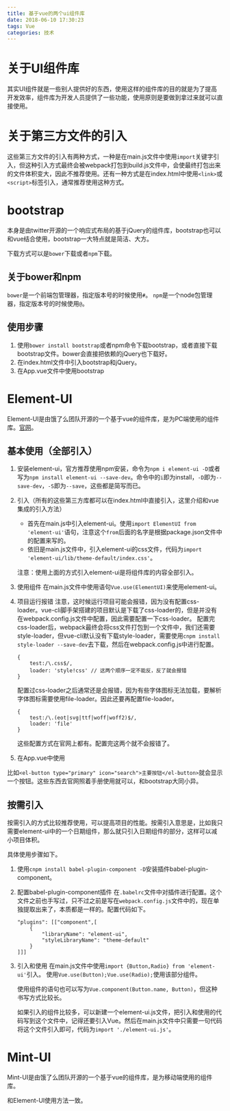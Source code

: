 ```yaml
---
title: 基于vue的两个ui组件库
date: 2018-06-10 17:30:23
tags: Vue
categories: 技术
---
```

# 关于UI组件库

其实UI组件就是一些别人提供好的东西，使用这样的组件库的目的就是为了提高开发效率，组件库为开发人员提供了一些功能，使用原则是要做到拿过来就可以直接使用。

# 关于第三方文件的引入

这些第三方文件的引入有两种方式，一种是在main.js文件中使用`import`关键字引入，但这种引入方式最终会被webpack打包到build.js文件中，会使最终打包出来的文件体积变大，因此不推荐使用。还有一种方式是在index.html中使用`<link>`或`<script>`标签引入，通常推荐使用这种方式。

# bootstrap

本身是由twitter开源的一个响应式布局的基于jQuery的组件库，bootstrap也可以和vue结合使用，bootstrap一大特点就是简洁、大方。

下载方式可以是`bower`下载或者`npm`下载。

## 关于bower和npm
`bower`是一个前端包管理器，指定版本号的时候使用`#`。
`npm`是一个node包管理器，指定版本号的时候使用`@`。

## 使用步骤
1. 使用`bower install bootstrap`或者npm命令下载bootstrap，或者直接下载bootstrap文件。bower会直接把依赖的jQuery也下载好。
2. 在index.html文件中引入bootstrap和jQuery。
3. 在App.vue文件中使用bootstrap

# Element-UI 

Element-UI是由饿了么团队开源的一个基于vue的组件库，是为PC端使用的组件库。[官网](http://element.eleme.io)。

## 基本使用（全部引入）

1. 安装element-ui，官方推荐使用npm安装，命令为`npm i element-ui -D`或者写为`npm install element-ui --save-dev`。命令中的`i`即为install，`-D`即为`--save-dev`，`-S`即为`--save`，这些都是简写而已。

2. 引入（所有的这些第三方库都可以在index.html中直接引入，这里介绍和vue集成的引入方法）

	* 首先在main.js中引入element-ui。使用`import ElementUI from 'element-ui'`语句，注意这个`from`后面的名字是根据package.json文件中的配置来写的。
	* 依旧是main.js文件中，引入element-ui的css文件，代码为`import 'element-ui/lib/theme-default/index.css'`。
	
	注意：使用上面的方式引入element-ui是将组件库的内容全部引入。

3. 使用组件
	在main.js文件中使用语句`Vue.use(ElementUI)`来使用element-ui。
	
4. 项目运行报错
	注意，这时候运行项目可能会报错，因为没有配置css-loader。vue-cli脚手架搭建的项目默认是下载了css-loader的，但是并没有在webpack.config.js文件中配置，因此需要配置一下css-loader。
	配置完css-loader后，webpack最终会将css文件打包到一个文件中，我们还需要style-loader，但vue-cli默认没有下载style-loader，需要使用`cnpm install style-loader --save-dev`去下载，然后在webpack.config.js中进行配置。
	```
	{
		test:/\.css$/,
		loader: 'style!css' // 这两个顺序一定不能反，反了就会报错
	}
	```
	配置过css-loader之后通常还是会报错，因为有些字体图标无法加载，要解析字体图标需要使用file-loader。因此还要再配置file-loader。
	```
	{
		test:/\.(eot|svg|ttf|woff|woff2)$/,
		loader: 'file'
	}
	```
	
	这些配置方式在官网上都有。配置完这两个就不会报错了。

5. 在App.vue中使用

比如`<el-button type="primary" icon="search">主要按钮</el-button>`就会显示一个按钮。这些东西去官网照着手册使用就可以，和bootstrap大同小异。

## 按需引入

按需引入的方式比较推荐使用，可以提高项目的性能。按需引入意思是，比如我只需要element-ui中的一个日期组件，那么就只引入日期组件的部分，这样可以减小项目体积。

具体使用步骤如下。

1. 使用`cnpm install babel-plugin-component -D`安装插件babel-plugin-component。

2. 配置babel-plugin-component插件 
	在`.babelrc`文件中对插件进行配置。这个文件之前也手写过，只不过之前是写在`webpack.config.js`文件中的，现在单独提取出来了，本质都是一样的。配置代码如下。
	```
	"plugins": [["component",[
		{
			"libraryName": "element-ui",
			"styleLibraryName": "theme-default"
		}
	]]]
	```

3. 引入和使用
	在main.js文件中使用`import {Button,Radio} from 'element-ui'`引入。
	使用`Vue.use(Button);Vue.use(Radio);`使用该部分组件。
	
	使用组件的语句也可以写为`Vue.component(Button.name, Button)`，但这种书写方式比较长。
	
	如果引入的组件比较多，可以新建一个element-ui.js文件，把引入和使用的代码写到这个文件中，记得还要引入Vue。然后在main.js文件中只需要一句代码将这个文件引入即可，代码为`import './element-ui.js'`。
	
# Mint-UI

Mint-UI是由饿了么团队开源的一个基于vue的组件库，是为移动端使用的组件库。

和Element-UI使用方法一致。
